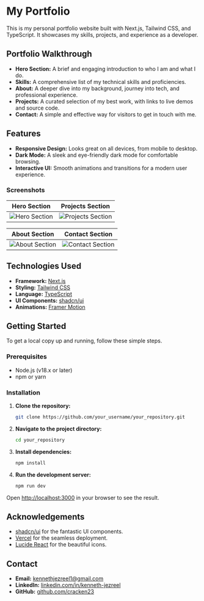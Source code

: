 
# My Portfolio

This is my personal portfolio website built with Next.js, Tailwind CSS, and TypeScript. It showcases my skills, projects, and experience as a developer.

## Portfolio Walkthrough

- **Hero Section:** A brief and engaging introduction to who I am and what I do.
- **Skills:** A comprehensive list of my technical skills and proficiencies.
- **About:** A deeper dive into my background, journey into tech, and professional experience.
- **Projects:** A curated selection of my best work, with links to live demos and source code.
- **Contact:** A simple and effective way for visitors to get in touch with me.

## Features

- **Responsive Design:** Looks great on all devices, from mobile to desktop.
- **Dark Mode:** A sleek and eye-friendly dark mode for comfortable browsing.
- **Interactive UI:** Smooth animations and transitions for a modern user experience.

### Screenshots

| Hero Section | Projects Section |
| :---: | :---: |
| ![Hero Section](https://via.placeholder.com/400x300.png?text=Hero+Section) | ![Projects Section](https://via.placeholder.com/400x300.png?text=Projects+Section) |

| About Section | Contact Section |
| :---: | :---: |
| ![About Section](https://via.placeholder.com/400x300.png?text=About+Section) | ![Contact Section](https://via.placeholder.com/400x300.png?text=Contact+Section) |

## Technologies Used

- **Framework:** [Next.js](https://nextjs.org/)
- **Styling:** [Tailwind CSS](https://tailwindcss.com/)
- **Language:** [TypeScript](https://www.typescriptlang.org/)
- **UI Components:** [shadcn/ui](https://ui.shadcn.com/)
- **Animations:** [Framer Motion](https://www.framer.com/motion/)

## Getting Started

To get a local copy up and running, follow these simple steps.

### Prerequisites

- Node.js (v18.x or later)
- npm or yarn

### Installation

1. **Clone the repository:**
   ```sh
   git clone https://github.com/your_username/your_repository.git
   ```
2. **Navigate to the project directory:**
   ```sh
   cd your_repository
   ```
3. **Install dependencies:**
   ```sh
   npm install
   ```
4. **Run the development server:**
   ```sh
   npm run dev
   ```

Open [http://localhost:3000](http://localhost:3000) in your browser to see the result.

## Acknowledgements

- [shadcn/ui](https://ui.shadcn.com/) for the fantastic UI components.
- [Vercel](https://vercel.com/) for the seamless deployment.
- [Lucide React](https://lucide.dev/guide/packages/lucide-react) for the beautiful icons.

## Contact

- **Email:** kennethjezreel1@gmail.com
- **LinkedIn:** [linkedin.com/in/kenneth-jezreel](https://www.linkedin.com/in/kenneth-jezreel-132750257/)
- **GitHub:** [github.com/cracken23](https://github.com/cracken23)
